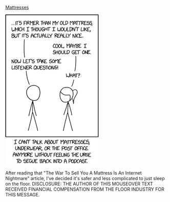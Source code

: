 [Mattresses](https://xkcd.com/2096)

![Mattresses](./random_comic.png)

After reading that "The War To Sell You A Mattress Is An Internet Nightmare" article, I've decided it's safer and less complicated to just sleep on the floor. DISCLOSURE: THE AUTHOR OF THIS MOUSEOVER TEXT RECEIVED FINANCIAL COMPENSATION FROM THE FLOOR INDUSTRY FOR THIS MESSAGE.


